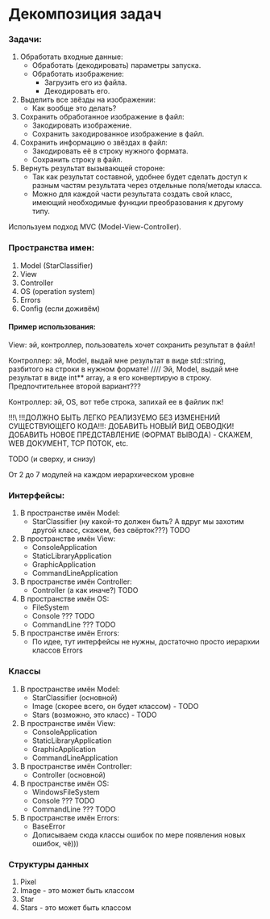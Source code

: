 # Декомпозиция задач
### Задачи:
1. Обработать входные данные:
    - Обработать (декодировать) параметры запуска.
    - Обработать изображение:
        - Загрузить его из файла.
        - Декодировать его.
1. Выделить все звёзды на изображении:
    - Как вообще это делать?
1. Сохранить обработанное изображение в файл:
    - Закодировать изображение.
    - Сохранить закодированное изображение в файл.
1. Сохранить информацию о звёздах в файл:
    - Закодировать её в строку нужного формата.
    - Сохранить строку в файл.
1. Вернуть результат вызывающей стороне:
    - Так как результат составной, удобнее будет сделать доступ к разным частям результата через отдельные поля/методы класса.
    - Можно для каждой части результата создать свой класс, имеющий необходимые функции преобразования к другому типу.


Используем подход MVC (Model-View-Controller).

### Пространства имен:
1. Model (StarClassifier)
1. View
1. Controller
1. OS (operation system)
1. Errors
1. Config (если доживём)

#### Пример использования:

View: эй, контроллер, пользователь хочет сохранить результат в файл!

Контроллер: эй, Model, выдай мне результат в виде std::string, разбитого на строки в нужном формате! //// Эй, Model, выдай мне результат в виде int** array, а я его конвертирую в строку.
Предпочтительнее второй вариант???

Контроллер: эй, OS, вот тебе строка, запихай ее в файлик пж!



!!!\ !!!ДОЛЖНО БЫТЬ ЛЕГКО РЕАЛИЗУЕМО БЕЗ ИЗМЕНЕНИЙ СУЩЕСТВУЮЩЕГО КОДА!!!:
ДОБАВИТЬ НОВЫЙ ВИД ОБВОДКИ!
ДОБАВИТЬ НОВОЕ ПРЕДСТАВЛЕНИЕ (ФОРМАТ ВЫВОДА) - СКАЖЕМ, WEB ДОКУМЕНТ, TCP ПОТОК, etc.

TODO (и сверху, и снизу)

От 2 до 7 модулей на каждом иерархическом уровне

### Интерфейсы:
1. В пространстве имён Model:
    - StarClassifier (ну какой-то должен быть? А вдруг мы захотим другой класс, скажем, без свёрток???) TODO
1. В пространстве имён View:
    - ConsoleApplication
    - StaticLibraryApplication
    - GraphicApplication
    - CommandLineApplication
1. В пространстве имён Controller:
    - Controller (а как иначе?) TODO
1. В пространстве имён OS:
    - FileSystem
    - Console ??? TODO
    - CommandLine ??? TODO
1. В пространстве имён Errors:
    - По идее, тут интерфейсы не нужны, достаточно просто иерархии классов Errors


### Классы
1. В пространстве имён Model:
    - StarClassifier (основной)
    - Image (скорее всего, он будет классом) - TODO
    - Stars (возможно, это класс) - TODO
1. В пространстве имён View:
    - ConsoleApplication
    - StaticLibraryApplication
    - GraphicApplication
    - CommandLineApplication
1. В пространстве имён Controller:
    - Controller (основной)
1. В пространстве имён OS:
    - WindowsFileSystem
    - Console ??? TODO
    - CommandLine ??? TODO
1. В пространстве имён Errors:
    - BaseError
    - Дописываем сюда классы ошибок по мере появления новых ошибок, чё)))

### Структуры данных
1. Pixel
1. Image - это может быть классом
1. Star
1. Stars - это может быть классом